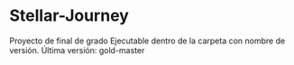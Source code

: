 # Stellar-Journey
Proyecto de final de grado
Ejecutable dentro de la carpeta con nombre de versión.
Última versión: gold-master

